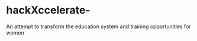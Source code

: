 # hackXccelerate-
An attempt to transform the education system and training opportunities for women
